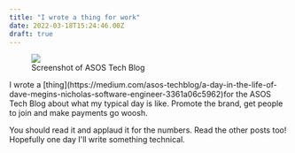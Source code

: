 ```yaml
---
title: "I wrote a thing for work"
date: 2022-03-18T15:24:46.00Z
draft: true
---
```


<figure class="kg-card kg-image-card kg-card-hascaption"><img src="/content/images/2022/03/image.png" class="kg-image"><figcaption>Screenshot of ASOS Tech Blog</figcaption></figure>
I wrote a [thing](https://medium.com/asos-techblog/a-day-in-the-life-of-dave-megins-nicholas-software-engineer-3361a06c5962)for the ASOS Tech Blog about what my typical day is like. Promote the brand, get people to join and make payments go woosh.

You should read it and applaud it for the numbers. Read the other posts too! Hopefully one day I'll write something technical.
